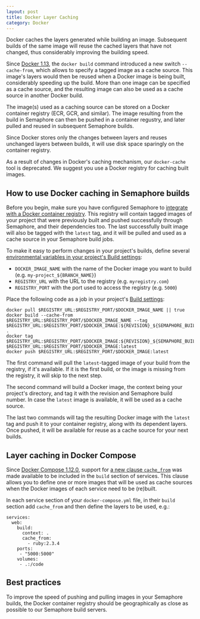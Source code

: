 ```yaml
---
layout: post
title: Docker Layer Caching
category: Docker
---
```


Docker caches the layers generated while building an image. Subsequent builds
of the same image will reuse the cached layers that have not changed, thus
considerably improving the building speed.

Since [Docker 1.13](https://github.com/moby/moby/blob/master/CHANGELOG.md#1130-2017-01-18),
the `docker build` command introduced a new switch `--cache-from`, which allows
to specify a tagged image as a cache source. This image's layers would then be
reused when a Docker image is being built, considerably speeding up the build.
More than one image can be specified as a cache source, and the resulting image
can also be used as a cache source in another Docker build.

The image(s) used as a caching source can be stored on a Docker container
registry (ECR, GCR, and similar). The image resulting from the build in
Semaphore can then be pushed in a container regustry, and later pulled and
reused in subsequent Semaphore builds.

Since Docker stores only the changes between layers and reuses unchanged layers
between builds, it will use disk space sparingly on the container registry.

As a result of changes in Docker's caching mechanism, our `docker-cache` tool
is deprecated. We suggest you use a Docker registry for caching built images.

## How to use Docker caching in Semaphore builds

Before you begin, make sure you have configured Semaphore to
[integrate with a Docker container registry](/docs/docker/setting-up-continuous-integration-for-docker-project.html).
This registry will contain tagged images of your project that were previously
built and pushed successfully through Semaphore, and their dependencies too.
The last successfully built image will also be tagged with the `latest` tag,
and it will be pulled and used as a cache source in your Semaphore build jobs.

To make it easy to perform changes in your project's builds, define several
[environmental variables in your project's Build settings](/docs/available-environment-variables.html):

- `DOCKER_IMAGE_NAME` with the name of the Docker image you want to build (e.g.
  `my-project_${BRANCH_NAME}`)
- `REGISTRY_URL` with the URL to the registry (e.g. `myregistry.com`)
- `REGISTRY_PORT` with the port used to access the registry (e.g. `5000`)

Place the following code as a job in your project's
[Build settings](/docs/customizing-build-commands.html):

```
docker pull $REGISTRY_URL:$REGISTRY_PORT/$DOCKER_IMAGE_NAME || true
docker build --cache-from $REGISTRY_URL:$REGISTRY_PORT/$DOCKER_IMAGE_NAME --tag $REGISTRY_URL:$REGISTRY_PORT/$DOCKER_IMAGE:${REVISION}_${SEMAPHORE_BUILD_NUMBER} .
docker tag $REGISTRY_URL:$REGISTRY_PORT/$DOCKER_IMAGE:${REVISION}_${SEMAPHORE_BUILD_NUMBER} $REGISTRY_URL:$REGISTRY_PORT/$DOCKER_IMAGE:latest
docker push $REGISTRY_URL:$REGISTRY_PORT/$DOCKER_IMAGE:latest
```

The first command will pull the `latest`-tagged image of your build from the
registry, if it's available. If it is the first build, or the image is missing
from the registry, it will skip to the next step.

The second command will build a Docker image, the context being your project's
directory, and tag it with the revision and Semaphore build number. In case the
`latest` image is available, it will be used as a cache source.

The last two commands will tag the resulting Docker image with the `latest` tag
and push it to your container registry, along with its dependent layers. Once
pushed, it will be available for reuse as a cache source for your next builds.

## Layer caching in Docker Compose

Since [Docker Compose 1.12.0](https://github.com/docker/compose/blob/master/CHANGELOG.md#1120-2017-04-04),
support for [a new clause `cache_from`](https://docs.docker.com/compose/compose-file/#cache_from)
was made available to be included in the `build` section of services.
This clause allows you to define one or more images that will be used as cache
sources when the Docker images of each service need to be (re)built.

In each service section of your `docker-compose.yml` file, in their `build`
section add `cache_from` and then define the layers to be used, e.g.:

```
services:
  web:
    build:
      context: .
      cache_from:
        - ruby:2.3.4
    ports:
     - "5000:5000"
    volumes:
     - .:/code
```

## Best practices

To improve the speed of pushing and pulling images in your Semaphore builds,
the Docker container registry should be geographically as close as possible to
our Semaphore build servers.
